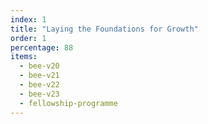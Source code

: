 ```yaml
---
index: 1
title: "Laying the Foundations for Growth"
order: 1
percentage: 88
items:
  - bee-v20
  - bee-v21
  - bee-v22
  - bee-v23
  - fellowship-programme
---
```


